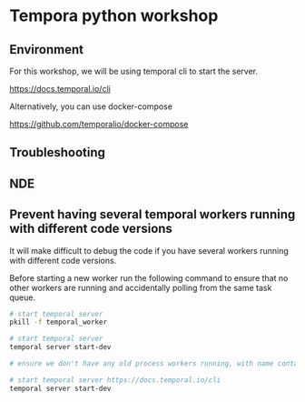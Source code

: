 # Tempora python workshop

## Environment

For this workshop, we will be using temporal cli to start the server.

https://docs.temporal.io/cli

Alternatively, you can use docker-compose

https://github.com/temporalio/docker-compose

## Troubleshooting


## NDE

## Prevent having several temporal workers running with different code versions

It will make difficult to debug the code if you have several workers running with different code versions.


Before starting a new worker run the following command to ensure that no other workers are running  and accidentally 
polling from the same task queue. 
``` bash
# start temporal server 
pkill -f temporal_worker
```





``` bash
# start temporal server 
temporal server start-dev
```








``` bash
# ensure we don't have any old process workers running, with name containing temporal_worker


```

``` bash
# start temporal server https://docs.temporal.io/cli
temporal server start-dev
```
